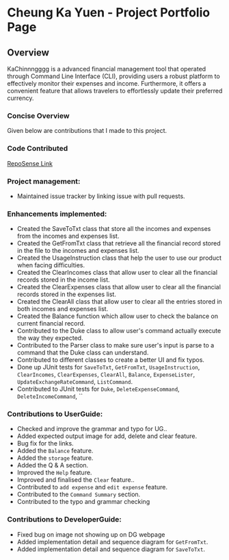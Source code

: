 # Cheung Ka Yuen - Project Portfolio Page

## Overview
KaChinnngggg is a advanced financial management tool that operated through Command Line Interface (CLI), 
providing users a robust platform to effectively monitor their expenses and income. 
Furthermore, it offers a convenient feature that allows travelers to effortlessly update their preferred currency.

### Concise Overview
Given below are contributions that I made to this project.

### Code Contributed
[RepoSense Link](https://nus-cs2113-ay2324s1.github.io/tp-dashboard/?search=&sort=groupTitle&sortWithin=title&timeframe=commit&mergegroup=&groupSelect=groupByRepos&breakdown=true&checkedFileTypes=docs~functional-code~test-code&since=2023-09-22&tabOpen=true&tabType=authorship&tabAuthor=KenCheung18&tabRepo=AY2324S1-CS2113-T18-3%2Ftp%5Bmaster%5D&authorshipIsMergeGroup=false&authorshipFileTypes=docs~functional-code~test-code&authorshipIsBinaryFileTypeChecked=false&authorshipIsIgnoredFilesChecked=false)

### Project management:
- Maintained issue tracker by linking issue with pull requests.

### Enhancements implemented:
- Created the SaveToTxt class that store all the incomes and expenses from the incomes and expenses list.
- Created the GetFromTxt class that retrieve all the financial record stored in the file to the incomes and expenses list.
- Created the UsageInstruction class that help the user to use our product when facing difficulties.
- Created the ClearIncomes class that allow user to clear all the financial records stored in the income list.
- Created the ClearExpenses class that allow user to clear all the financial records stored in the expenses list.
- Created the ClearAll class that allow user to clear all the entries stored in both incomes and expenses list.
- Created the Balance function which allow user to check the balance on current financial record.
- Contributed to the Duke class to allow user's command actually execute the way they expected.
- Contributed to the Parser class to make sure user's input is parse to a command that the Duke class can understand.
- Contributed to different classes to create a better UI and fix typos.
- Done up JUnit tests for `SaveToTxt`, `GetFromTxt`, `UsageInstruction`, `ClearIncomes`, `ClearExpenses`, `ClearAll`, `Balance`, `ExpenseLister`, `UpdateExchangeRateCommand`, `ListCommand`.
- Contributed to JUnit tests for `Duke`, `DeleteExpenseCommand`, `DeleteIncomeCommand`, ``

### Contributions to UserGuide:
- Checked and improve the grammar and typo for UG..
- Added expected output image for add, delete and clear feature.
- Bug fix for the links.
- Added the `Balance` feature.
- Added the `storage` feature.
- Added the Q & A section.
- Improved the `Help` feature.
- Improved and finalised the `Clear` feature..
- Contributed to `add expense` and `edit expense` feature.
- Contributed to the `Command Summary` section.
- Contributed to the typo and grammar checking

### Contributions to DeveloperGuide:
- Fixed bug on image not showing up on DG webpage
- Added implementation detail and sequence diagram for `GetFromTxt`.
- Added implementation detail and sequence diagram for `SaveToTxt`.

